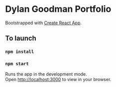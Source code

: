 # Dylan Goodman Portfolio

Bootstrapped with [Create React App](https://github.com/facebook/create-react-app).

## To launch

### `npm install`

### `npm start`

Runs the app in the development mode.\
Open [http://localhost:3000](http://localhost:3000) to view in your browser.